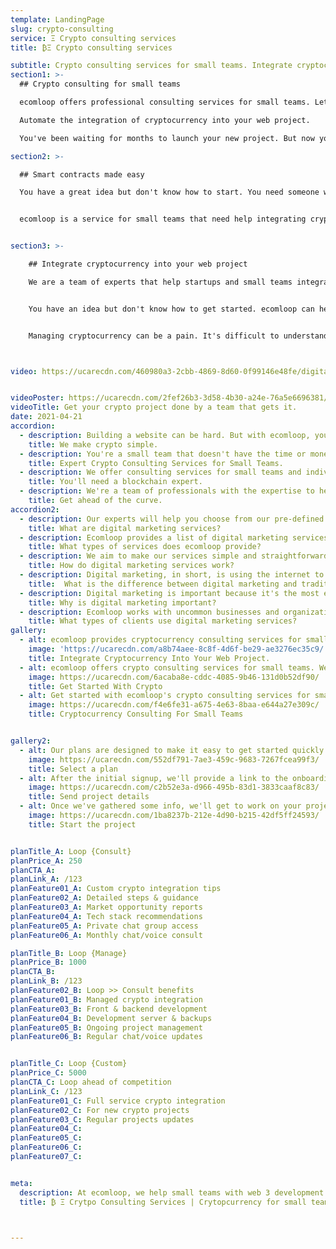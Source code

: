 ```yaml
---
template: LandingPage
slug: crypto-consulting
service: Ξ Crypto consulting services
title: ₿Ξ Crypto consulting services

subtitle: Crypto consulting services for small teams. Integrate cryptocurrency into your web project.
section1: >-
  ## Crypto consulting for small teams

  ecomloop offers professional consulting services for small teams. Let us integrate cryptocurrency into your web project, freeing you from the headache of time-consuming code.

  Automate the integration of cryptocurrency into your web project.

  You've been waiting for months to launch your new project. But now you're stuck with complicated cryptocurrency integrations and more technical tasks than you can handle. ecomloop's services are designed for small teams, so you'll never feel alone again.

section2: >-

  ## Smart contracts made easy

  You have a great idea but don't know how to start. You need someone who understands the blockchain and can build your project. ecomloop's crypto consulting services for small teams will help you integrate cryptocurrency into your web project.


  ecomloop is a service for small teams that need help integrating cryptocurrency into their web project. We have expertise in converting fiat to crypto, and also customizing payment gateways for your business needs.


section3: >-

    ## Integrate cryptocurrency into your web project

    We are a team of experts that help startups and small teams integrate cryptocurrency into their web projects. We have done over 200 crypto integrations for our clients in just the last year, with many being repeat customers. Our services include helping you find the best cryptocurrency to use for your project, customizing it for your needs, integrating it into your website or app, providing customer support when necessary and more.


    You have an idea but don't know how to get started. ecomloop can help you integrate cryptocurrency into your web project, no matter the size of your team.


    Managing cryptocurrency can be a pain. It's difficult to understand the system and managing it is hard. ecomloop simplifies this process with custom plans that are tailored for your business needs.



video: https://ucarecdn.com/460980a3-2cbb-4869-8d60-0f99146e48fe/digitalmarketingservicesforecommerce.mp4


videoPoster: https://ucarecdn.com/2fef26b3-3d58-4b30-a24e-76a5e6696381/
videoTitle: Get your crypto project done by a team that gets it.
date: 2021-04-21
accordion:
  - description: Building a website can be hard. But with ecomloop, you don't have to learn the ins and outs of cryptocurrency before launch. We'll take care of that for you so your project can go live in no time.
    title: We make crypto simple.
  - description: You're a small team that doesn't have the time or money to take on new projects. You can hire ecomloop's crypto consultants for your next project. They'll work with you from start to finish, making sure it integrates smoothly into your business.
    title: Expert Crypto Consulting Services for Small Teams.
  - description: We offer consulting services for small teams and individuals who want to integrate cryptocurrency into their web project.
    title: You'll need a blockchain expert.
  - description: We're a team of professionals with the expertise to help you integrate cryptocurrency into your web project.
    title: Get ahead of the curve.
accordion2:
  - description: Our experts will help you choose from our pre-defined list of project types, including wallet integration, ICO launch page or custom web design work.
    title: What are digital marketing services?
  - description: Ecomloop provides a list of digital marketing services including search engine optimization services, paid search marketing, and email marketing. If you need help with your digital marketing, we can help you with search engine optimization, paid search marketing, and email marketing. This approach helps sect audience through ad-based traffic, organic search traffic, and directly through email marketing.
    title: What types of services does ecomloop provide?
  - description: We aim to make our services simple and straightforward because we understand you have much better ways to spend your time. We offer three options of monthly plans designed to fit the needs of your small and growing team. Each plan is available on a monthly basis and may be cancelled at any time, but we sincerely hope you won't. We prefer to establish long-term working relationships with uncommon organizations to help them grow now - and in the future.
    title: How do digital marketing services work?
  - description: Digital marketing, in short, is using the internet to market products. Traditional marketing, on the other hand, is marketing products without using the internet. Digital marketing and traditional marketing are the same in that they both use the same process to deliver messages to audiences. With digital marketing, it's far easier to scale and reach people at the best place, including both via digital and physical means.
    title:  What is the difference between digital marketing and traditional marketing?
  - description: Digital marketing is important because it's the most effective way to reach your customer base. Digital marketing is a powerful way to reach your audience. It's also a great way to measure just how well your efforts are working. There are a variety of digital marketing channels available to reach your audience, so it allows you to customize your campaign and reach your audience on the channels they use most.
    title: Why is digital marketing important?
  - description: Ecomloop works with uncommon businesses and organizations in a range of industries. We've worked with home decor brands, industrial supply businesses, online medicine startups, dozens of consumer product goods businesses, real estate companies and more. Every industry can benefit from digital marketing when done properly and it's almost assured the competition is making more use of digital services to reach customers.
    title: What types of clients use digital marketing services?
gallery:
  - alt: ecomloop provides cryptocurrency consulting services for small teams. We'll integrate your crypto into any web project you have - and provide the support to keep it running smoothly.
    image: 'https://ucarecdn.com/a8b74aee-8c8f-4d6f-be29-ae3276ec35c9/'
    title: Integrate Cryptocurrency Into Your Web Project.
  - alt: ecomloop offers crypto consulting services for small teams. We specialize in integrating cryptocurrency into your web project.
    image: https://ucarecdn.com/6acaba8e-cddc-4085-9b46-131d0b52df90/
    title: Get Started With Crypto
  - alt: Get started with ecomloop's crypto consulting services for small teams. Whether you're a business owner, freelancer or startup, we can help integrate cryptocurrency into your web project.
    image: https://ucarecdn.com/f4e6fe31-a675-4e63-8baa-e644a27e309c/
    title: Cryptocurrency Consulting For Small Teams


gallery2:
  - alt: Our plans are designed to make it easy to get started quickly. We know you have better ways to use your time and want to make it simple. Review the details of the service plans and find the one that fits. Rest assured knowing you can always change your plan later on. Plans may be cancelled at anytime, though we aim to form long-term client relationships and work together for years!
    image: https://ucarecdn.com/552df791-7ae3-459c-9683-7267fcea99f3/
    title: Select a plan
  - alt: After the initial signup, we'll provide a link to the onboarding form to learn more about your project. We'll collect information some simple information including the current status, website address, and goals. You won't need to install any tracking codes or provide any admin access at this point. Don't worry if you don't have everything. You can always submit more information later.
    image: https://ucarecdn.com/c2b52e3a-d966-495b-83d1-3833caaf8c83/
    title: Send project details
  - alt: Once we've gathered some info, we'll get to work on your project and providing initial feedback. We'll map out a recommended plan of action, then discuss with you. Depending upon your plan, we'll put that plan into place or help to guide you.
    image: https://ucarecdn.com/1ba8237b-212e-4d90-b215-42df5ff24593/
    title: Start the project


planTitle_A: Loop {Consult}
planPrice_A: 250
planCTA_A:
planLink_A: /123
planFeature01_A: Custom crypto integration tips
planFeature02_A: Detailed steps & guidance
planFeature03_A: Market opportunity reports
planFeature04_A: Tech stack recommendations  
planFeature05_A: Private chat group access
planFeature06_A: Monthly chat/voice consult

planTitle_B: Loop {Manage}
planPrice_B: 1000
planCTA_B:
planLink_B: /123
planFeature02_B: Loop >> Consult benefits
planFeature01_B: Managed crypto integration
planFeature03_B: Front & backend development
planFeature04_B: Development server & backups  
planFeature05_B: Ongoing project management
planFeature06_B: Regular chat/voice updates


planTitle_C: Loop {Custom}
planPrice_C: 5000
planCTA_C: Loop ahead of competition
planLink_C: /123
planFeature01_C: Full service crypto integration
planFeature02_C: For new crypto projects
planFeature03_C: Regular projects updates
planFeature04_C:
planFeature05_C:
planFeature06_C:
planFeature07_C:


meta:
  description: At ecomloop, we help small teams with web 3 development and decentralized technology integration for their website. It’s never been easier to be on the cutting edge of technological innovation.
  title: ₿ Ξ Crytpo Consulting Services | Crytopcurrency for small teams



---
```


